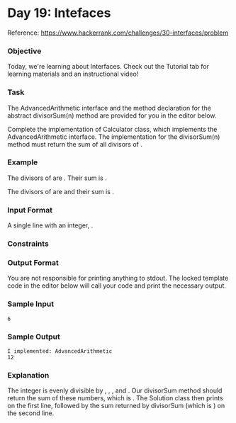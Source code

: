 # Day 19: Intefaces
Reference: https://www.hackerrank.com/challenges/30-interfaces/problem

### Objective
Today, we're learning about Interfaces. Check out the Tutorial tab for learning materials and an instructional video!

### Task
The AdvancedArithmetic interface and the method declaration for the abstract divisorSum(n) method are provided for you in the editor below.

Complete the implementation of Calculator class, which implements the AdvancedArithmetic interface. The implementation for the divisorSum(n) method must return the sum of all divisors of .

### Example

The divisors of  are . Their sum is .


The divisors of  are  and their sum is .

### Input Format

A single line with an integer, .

### Constraints

### Output Format

You are not responsible for printing anything to stdout. The locked template code in the editor below will call your code and print the necessary output.

### Sample Input

    6

### Sample Output

    I implemented: AdvancedArithmetic
    12

### Explanation

The integer  is evenly divisible by , , , and . Our divisorSum method should return the sum of these numbers, which is . The Solution class then prints  on the first line, followed by the sum returned by divisorSum (which is ) on the second line.